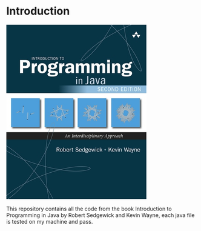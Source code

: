 # Introduction

<img src="assets/size-W370-A1030-00-24-60-A103000246017-A103000246017-Lrg.jpg">

This repository contains all the code from the book Introduction to Programming in Java by Robert Sedgewick and Kevin Wayne, each java file is tested on my machine and pass.